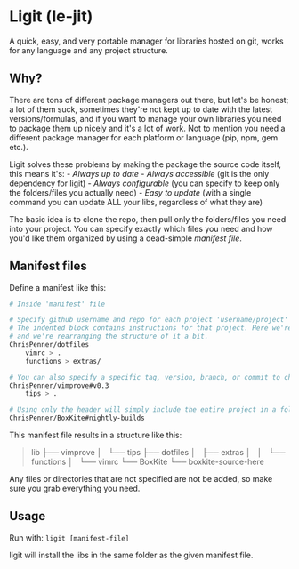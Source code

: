 # Ligit (le-jit)
A quick, easy, and very portable manager for libraries hosted on git, works for any language and any project structure.

## Why?
There are tons of different package managers out there, but let's be honest; a lot of them suck, sometimes they're
not kept up to date with the latest versions/formulas, and if you want to manage your own libraries you need
to package them up nicely and it's a lot of work. Not to mention you need a different package manager for each
platform or language (pip, npm, gem etc.).

Ligit solves these problems by making the package the source code itself, this means it's:
    - *Always up to date*
    - *Always accessible* (git is the only dependency for ligit)
    - *Always configurable* (you can specify to keep only the folders/files you actually need)
    - *Easy to update* (with a single command you can update ALL your libs, regardless of what they are)

The basic idea is to clone the repo, then pull only the folders/files you need into your project.
You can specify exactly which files you need and how you'd like them organized by using a dead-simple *manifest file*.

## Manifest files
Define a manifest like this:
```bash
# Inside 'manifest' file

# Specify github username and repo for each project 'username/project'
# The indented block contains instructions for that project. Here we're copying only a few files from that repo,
# and we're rearranging the structure of it a bit.
ChrisPenner/dotfiles
    vimrc > .
    functions > extras/

# You can also specify a specific tag, version, branch, or commit to checkout using the '#' symbol
ChrisPenner/vimprove#v0.3
    tips > .

# Using only the header will simply include the entire project in a folder named after the repo
ChrisPenner/BoxKite#nightly-builds
```

This manifest file results in a structure like this:
> lib
> ├── vimprove
> │   └── tips
> ├── dotfiles
> │   ├── extras
> │   │   └── functions
> │   └── vimrc
> └── BoxKite
>     └── boxkite-source-here

Any files or directories that are not specified are not be added, so make sure you grab everything you need.

## Usage
Run with: `ligit [manifest-file]`

ligit will install the libs in the same folder as the given manifest file.
